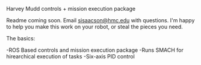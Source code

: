 Harvey Mudd controls + mission execution package

Readme coming soon. Email sisaacson@hmc.edu with questions. I'm happy to help you make this work on your robot, or steal the pieces you need.

The basics:

-ROS Based controls and mission execution package
-Runs SMACH for hirearchical execution of tasks
-Six-axis PID control
